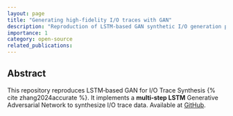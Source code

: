 ```yaml
---
layout: page
title: "Generating high-fidelity I/O traces with GAN"
description: "Reproduction of LSTM-based GAN synthetic I/O generation proposed by Zhang et al. (2024)."
importance: 1
category: open-source
related_publications:
---
```


## Abstract
This repository reproduces LSTM‐based GAN for I/O Trace Synthesis {% cite zhang2024accurate %}.
It implements a **multi‐step LSTM** Generative Adversarial Network to synthesize I/O trace data. 
Available at [GitHub](https://github.com/Effygal/gan-io).

